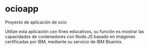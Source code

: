 # ocioapp
Proyecto de aplicación de ocio

Utilize esta aplicación con fines educativos, su función es mostrar las capacidades de contenedores con Node.JS basado en imágenes certificadas por IBM, mediante su servicio de IBM Bluemix.
